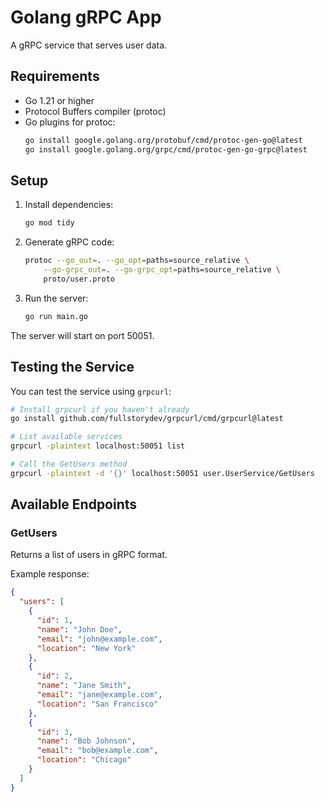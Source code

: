 # Golang gRPC App

A gRPC service that serves user data.

## Requirements

- Go 1.21 or higher
- Protocol Buffers compiler (protoc)
- Go plugins for protoc:
  ```bash
  go install google.golang.org/protobuf/cmd/protoc-gen-go@latest
  go install google.golang.org/grpc/cmd/protoc-gen-go-grpc@latest
  ```

## Setup

1. Install dependencies:
   ```bash
   go mod tidy
   ```

2. Generate gRPC code:
   ```bash
   protoc --go_out=. --go_opt=paths=source_relative \
       --go-grpc_out=. --go-grpc_opt=paths=source_relative \
       proto/user.proto
   ```

3. Run the server:
   ```bash
   go run main.go
   ```

The server will start on port 50051.

## Testing the Service

You can test the service using `grpcurl`:

```bash
# Install grpcurl if you haven't already
go install github.com/fullstorydev/grpcurl/cmd/grpcurl@latest

# List available services
grpcurl -plaintext localhost:50051 list

# Call the GetUsers method
grpcurl -plaintext -d '{}' localhost:50051 user.UserService/GetUsers
```

## Available Endpoints

### GetUsers

Returns a list of users in gRPC format.

Example response:
```json
{
  "users": [
    {
      "id": 1,
      "name": "John Doe",
      "email": "john@example.com",
      "location": "New York"
    },
    {
      "id": 2,
      "name": "Jane Smith",
      "email": "jane@example.com",
      "location": "San Francisco"
    },
    {
      "id": 3,
      "name": "Bob Johnson",
      "email": "bob@example.com",
      "location": "Chicago"
    }
  ]
}
``` 